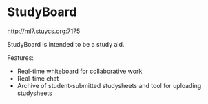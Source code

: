 StudyBoard
==========

http://ml7.stuycs.org:7175

StudyBoard is intended to be a study aid. 

Features:
- Real-time whiteboard for collaborative work
- Real-time chat 
- Archive of student-submitted studysheets and tool for uploading studysheets

